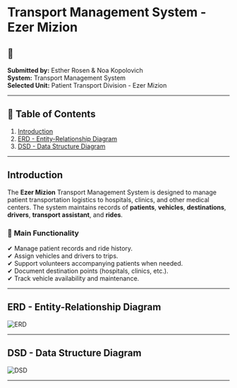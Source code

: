 # Transport Management System - Ezer Mizion

## 📌 
**Submitted by:** Esther Rosen & Noa Kopolovich  
**System:** Transport Management System  
**Selected Unit:** Patient Transport Division - Ezer Mizion  

---

## 📖 Table of Contents
1. [Introduction](#introduction)
2. [ERD - Entity-Relationship Diagram](#erd---entity-relationship-diagram)
3. [DSD - Data Structure Diagram](#dsd---data-structure-diagram)

---

## Introduction
The **Ezer Mizion** Transport Management System is designed to manage patient transportation logistics to hospitals, clinics, and other medical centers. The system maintains records of **patients**, **vehicles**, **destinations**, **drivers**, **transport assistant**, and **rides**.

### 🎯 **Main Functionality**
✔ Manage patient records and ride history.  
✔ Assign vehicles and drivers to trips.  
✔ Support volunteers accompanying patients when needed.  
✔ Document destination points (hospitals, clinics, etc.).  
✔ Track vehicle availability and maintenance.  

---

## ERD - Entity-Relationship Diagram
![ERD](https://github.com/user-attachments/assets/bba8d985-750e-42d8-bdab-7fc84a903914)

---

## DSD - Data Structure Diagram
![DSD](https://github.com/user-attachments/assets/93b057d7-0ba5-42d7-91ce-8dfbb8eff4e7)


---

